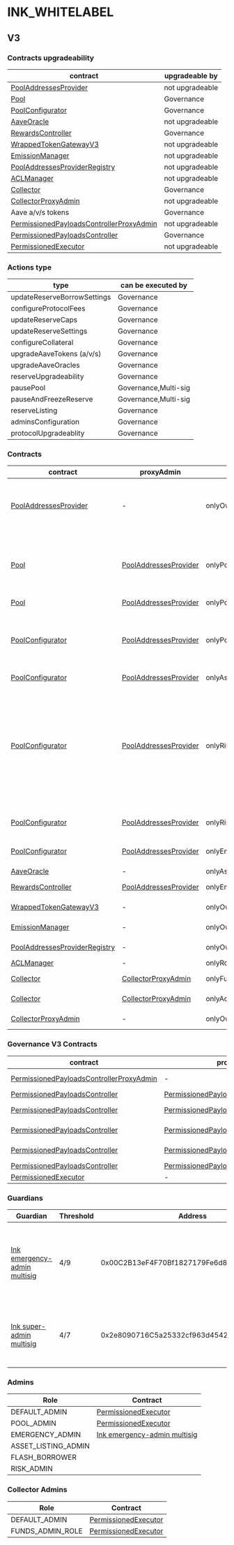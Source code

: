 # INK_WHITELABEL 
## V3 
### Contracts upgradeability
| contract |upgradeable by |
|----------|----------|
|  [PoolAddressesProvider](https://explorer.inkonchain.com//address/0x4172E6aAEC070ACB31aaCE343A58c93E4C70f44D) |  not upgradeable | |--------|--------|
|  [Pool](https://explorer.inkonchain.com//address/0x2816cf15F6d2A220E789aA011D5EE4eB6c47FEbA) |  Governance | |--------|--------|
|  [PoolConfigurator](https://explorer.inkonchain.com//address/0x4f221e5c0B7103f7e3291E10097de6D9e3BfC02d) |  Governance | |--------|--------|
|  [AaveOracle](https://explorer.inkonchain.com//address/0x4758213271BFdC72224A7a8742dC865fC97756e1) |  not upgradeable | |--------|--------|
|  [RewardsController](https://explorer.inkonchain.com//address/0xD93e3Ae8f69D04d484d1652Ca569d4b0522414DF) |  Governance | |--------|--------|
|  [WrappedTokenGatewayV3](https://explorer.inkonchain.com//address/0xDe090EfCD6ef4b86792e2D84E55a5fa8d49D25D2) |  not upgradeable | |--------|--------|
|  [EmissionManager](https://explorer.inkonchain.com//address/0x9CbcEf2c44cF28ff2aa36Bff7BaB315398209A79) |  not upgradeable | |--------|--------|
|  [PoolAddressesProviderRegistry](https://explorer.inkonchain.com//address/0x501B4c19dd9C2e06E94dA7b6D5Ed4ddA013EC741) |  not upgradeable | |--------|--------|
|  [ACLManager](https://explorer.inkonchain.com//address/0x86E2938daE289763D4e09a7e42c5cCcA62Cf9809) |  not upgradeable | |--------|--------|
|  [Collector](https://explorer.inkonchain.com//address/0x9138E2cAdFEB23AFFdc0419F2912CaB8F135dba9) |  Governance | |--------|--------|
|  [CollectorProxyAdmin](https://explorer.inkonchain.com//address/0xd059ec2cf261858e23fb5a3a5debd929501e99e8) |  not upgradeable | |--------|--------|
|  Aave a/v/s tokens |  Governance | |--------|--------|
|  [PermissionedPayloadsControllerProxyAdmin](https://explorer.inkonchain.com//address/0x8a2de8be84a4c1650c6d225c31db28277adf1fc8) |  not upgradeable | |--------|--------|
|  [PermissionedPayloadsController](https://explorer.inkonchain.com//address/0x1dE9CB9420Dd1f2cCeFFf9393E126b800D413b7A) |  Governance | |--------|--------|
|  [PermissionedExecutor](https://explorer.inkonchain.com//address/0x1dF462e2712496373A347f8ad10802a5E95f053D) |  not upgradeable | |--------|--------|

### Actions type
| type |can be executed by |
|----------|----------|
|  updateReserveBorrowSettings |  Governance | |--------|--------|
|  configureProtocolFees |  Governance | |--------|--------|
|  updateReserveCaps |  Governance | |--------|--------|
|  updateReserveSettings |  Governance | |--------|--------|
|  configureCollateral |  Governance | |--------|--------|
|  upgradeAaveTokens (a/v/s) |  Governance | |--------|--------|
|  upgradeAaveOracles |  Governance | |--------|--------|
|  reserveUpgradeability |  Governance | |--------|--------|
|  pausePool |  Governance,Multi-sig | |--------|--------|
|  pauseAndFreezeReserve |  Governance,Multi-sig | |--------|--------|
|  reserveListing |  Governance | |--------|--------|
|  adminsConfiguration |  Governance | |--------|--------|
|  protocolUpgradeablity |  Governance | |--------|--------|

### Contracts
| contract |proxyAdmin |modifier |permission owner |functions |
|----------|----------|----------|----------|----------|
|  [PoolAddressesProvider](https://explorer.inkonchain.com//address/0x4172E6aAEC070ACB31aaCE343A58c93E4C70f44D) |  - |  onlyOwner |  [PermissionedExecutor](https://explorer.inkonchain.com//address/0x1dF462e2712496373A347f8ad10802a5E95f053D) |  setMarketId, setAddress, setAddressAsProxy, setPoolImpl, setPoolConfiguratorImpl, setPriceOracle, setACLManager, setACLAdmin, setPriceOracleSentinel, setPoolDataProvider | |--------|--------|--------|--------|--------|
|  [Pool](https://explorer.inkonchain.com//address/0x2816cf15F6d2A220E789aA011D5EE4eB6c47FEbA) |  [PoolAddressesProvider](https://explorer.inkonchain.com//address/0x4172E6aAEC070ACB31aaCE343A58c93E4C70f44D) |  onlyPoolConfigurator |  [PoolConfigurator](https://explorer.inkonchain.com//address/0x4f221e5c0B7103f7e3291E10097de6D9e3BfC02d) |  initReserve, dropReserve, setReserveInterestRateStrategyAddress, setConfiguration, updateBridgeProtocolFee, updateFlashloanPremiums, configureEModeCategory, resetIsolationModeTotalDebt | |--------|--------|--------|--------|--------|
|  [Pool](https://explorer.inkonchain.com//address/0x2816cf15F6d2A220E789aA011D5EE4eB6c47FEbA) |  [PoolAddressesProvider](https://explorer.inkonchain.com//address/0x4172E6aAEC070ACB31aaCE343A58c93E4C70f44D) |  onlyPoolAdmin |  [PermissionedExecutor](https://explorer.inkonchain.com//address/0x1dF462e2712496373A347f8ad10802a5E95f053D) |  rescueTokens | |--------|--------|--------|--------|--------|
|  [PoolConfigurator](https://explorer.inkonchain.com//address/0x4f221e5c0B7103f7e3291E10097de6D9e3BfC02d) |  [PoolAddressesProvider](https://explorer.inkonchain.com//address/0x4172E6aAEC070ACB31aaCE343A58c93E4C70f44D) |  onlyPoolAdmin |  [PermissionedExecutor](https://explorer.inkonchain.com//address/0x1dF462e2712496373A347f8ad10802a5E95f053D) |  dropReserve, dropReserve, updateAToken, updateStableDebtToken, updateVariableDebtToken, setReserveActive, updateBridgeProtocolFee, updateFlashloanPremiumTotal, updateFlashloanPremiumToProtocol | |--------|--------|--------|--------|--------|
|  [PoolConfigurator](https://explorer.inkonchain.com//address/0x4f221e5c0B7103f7e3291E10097de6D9e3BfC02d) |  [PoolAddressesProvider](https://explorer.inkonchain.com//address/0x4172E6aAEC070ACB31aaCE343A58c93E4C70f44D) |  onlyAssetListingOrPoolAdmins |  [PermissionedExecutor](https://explorer.inkonchain.com//address/0x1dF462e2712496373A347f8ad10802a5E95f053D) |  initReserves | |--------|--------|--------|--------|--------|
|  [PoolConfigurator](https://explorer.inkonchain.com//address/0x4f221e5c0B7103f7e3291E10097de6D9e3BfC02d) |  [PoolAddressesProvider](https://explorer.inkonchain.com//address/0x4172E6aAEC070ACB31aaCE343A58c93E4C70f44D) |  onlyRiskOrPoolAdmins |  [PermissionedExecutor](https://explorer.inkonchain.com//address/0x1dF462e2712496373A347f8ad10802a5E95f053D) |  setReserveBorrowing, setReserveBorrowing, configureReserveAsCollateral, setReserveStableRateBorrowing, setBorrowableInIsolation, setReserveFactor, setDebtCeiling, setSiloedBorrowing, setBorrowCap, setSupplyCap, setLiquidationProtocolFee, setEModeCategory, setAssetEModeCategory, setUnbackedMintCap, setReserveInterestRateStrategyAddress, setReserveFlashLoaning | |--------|--------|--------|--------|--------|
|  [PoolConfigurator](https://explorer.inkonchain.com//address/0x4f221e5c0B7103f7e3291E10097de6D9e3BfC02d) |  [PoolAddressesProvider](https://explorer.inkonchain.com//address/0x4172E6aAEC070ACB31aaCE343A58c93E4C70f44D) |  onlyRiskOrPoolOrEmergencyAdmins |  [PermissionedExecutor](https://explorer.inkonchain.com//address/0x1dF462e2712496373A347f8ad10802a5E95f053D), [Ink emergency-admin multisig](https://explorer.inkonchain.com//address/0x00C2B13eF4F70Bf1827179Fe6d8facF7cFf6AcD2) |  setReserveFreeze | |--------|--------|--------|--------|--------|
|  [PoolConfigurator](https://explorer.inkonchain.com//address/0x4f221e5c0B7103f7e3291E10097de6D9e3BfC02d) |  [PoolAddressesProvider](https://explorer.inkonchain.com//address/0x4172E6aAEC070ACB31aaCE343A58c93E4C70f44D) |  onlyEmergencyOrPoolAdmin |  [PermissionedExecutor](https://explorer.inkonchain.com//address/0x1dF462e2712496373A347f8ad10802a5E95f053D), [Ink emergency-admin multisig](https://explorer.inkonchain.com//address/0x00C2B13eF4F70Bf1827179Fe6d8facF7cFf6AcD2) |  setPoolPause, setReservePause | |--------|--------|--------|--------|--------|
|  [AaveOracle](https://explorer.inkonchain.com//address/0x4758213271BFdC72224A7a8742dC865fC97756e1) |  - |  onlyAssetListingOrPoolAdmins |  [PermissionedExecutor](https://explorer.inkonchain.com//address/0x1dF462e2712496373A347f8ad10802a5E95f053D) |  setAssetSources, setFallbackOracle | |--------|--------|--------|--------|--------|
|  [RewardsController](https://explorer.inkonchain.com//address/0xD93e3Ae8f69D04d484d1652Ca569d4b0522414DF) |  [PoolAddressesProvider](https://explorer.inkonchain.com//address/0x4172E6aAEC070ACB31aaCE343A58c93E4C70f44D) |  onlyEmissionManager |  [EmissionManager](https://explorer.inkonchain.com//address/0x9CbcEf2c44cF28ff2aa36Bff7BaB315398209A79) |  configureAssets, setTransferStrategy, setRewardOracle, setClaimer | |--------|--------|--------|--------|--------|
|  [WrappedTokenGatewayV3](https://explorer.inkonchain.com//address/0xDe090EfCD6ef4b86792e2D84E55a5fa8d49D25D2) |  - |  onlyOwner |  [PermissionedExecutor](https://explorer.inkonchain.com//address/0x1dF462e2712496373A347f8ad10802a5E95f053D) |  emergencyTokenTransfer, emergencyEtherTransfer | |--------|--------|--------|--------|--------|
|  [EmissionManager](https://explorer.inkonchain.com//address/0x9CbcEf2c44cF28ff2aa36Bff7BaB315398209A79) |  - |  onlyOwner |  [PermissionedExecutor](https://explorer.inkonchain.com//address/0x1dF462e2712496373A347f8ad10802a5E95f053D) |  setClaimer, setEmissionAdmin, setRewardsController | |--------|--------|--------|--------|--------|
|  [PoolAddressesProviderRegistry](https://explorer.inkonchain.com//address/0x501B4c19dd9C2e06E94dA7b6D5Ed4ddA013EC741) |  - |  onlyOwner |  [PermissionedExecutor](https://explorer.inkonchain.com//address/0x1dF462e2712496373A347f8ad10802a5E95f053D) |  registerAddressesProvider, unregisterAddressesProvider | |--------|--------|--------|--------|--------|
|  [ACLManager](https://explorer.inkonchain.com//address/0x86E2938daE289763D4e09a7e42c5cCcA62Cf9809) |  - |  onlyRole |  [PermissionedExecutor](https://explorer.inkonchain.com//address/0x1dF462e2712496373A347f8ad10802a5E95f053D) |  setRoleAdmin | |--------|--------|--------|--------|--------|
|  [Collector](https://explorer.inkonchain.com//address/0x9138E2cAdFEB23AFFdc0419F2912CaB8F135dba9) |  [CollectorProxyAdmin](https://explorer.inkonchain.com//address/0xd059Ec2CF261858e23fB5a3a5debD929501e99e8) |  onlyFundsAdmin |  [PermissionedExecutor](https://explorer.inkonchain.com//address/0x1dF462e2712496373A347f8ad10802a5E95f053D) |  approve, transfer, setFundsAdmin, createStream | |--------|--------|--------|--------|--------|
|  [Collector](https://explorer.inkonchain.com//address/0x9138E2cAdFEB23AFFdc0419F2912CaB8F135dba9) |  [CollectorProxyAdmin](https://explorer.inkonchain.com//address/0xd059Ec2CF261858e23fB5a3a5debD929501e99e8) |  onlyAdminOrRecipient |  [CollectorProxyAdmin](https://explorer.inkonchain.com//address/0xd059Ec2CF261858e23fB5a3a5debD929501e99e8), [PermissionedExecutor](https://explorer.inkonchain.com//address/0x1dF462e2712496373A347f8ad10802a5E95f053D) |  withdrawFromStream, cancelStream | |--------|--------|--------|--------|--------|
|  [CollectorProxyAdmin](https://explorer.inkonchain.com//address/0xd059ec2cf261858e23fb5a3a5debd929501e99e8) |  - |  onlyOwner |  [PermissionedExecutor](https://explorer.inkonchain.com//address/0x1dF462e2712496373A347f8ad10802a5E95f053D) |  changeProxyAdmin, upgrade, upgradeAndCall | |--------|--------|--------|--------|--------|

### Governance V3 Contracts 
| contract |proxyAdmin |modifier |permission owner |functions |
|----------|----------|----------|----------|----------|
|  [PermissionedPayloadsControllerProxyAdmin](https://explorer.inkonchain.com//address/0x8a2de8be84a4c1650c6d225c31db28277adf1fc8) |  - |  onlyOwner |  [PermissionedExecutor](https://explorer.inkonchain.com//address/0x1dF462e2712496373A347f8ad10802a5E95f053D) |  changeProxyAdmin, upgrade, upgradeAndCall | |--------|--------|--------|--------|--------|
|  [PermissionedPayloadsController](https://explorer.inkonchain.com//address/0x1dE9CB9420Dd1f2cCeFFf9393E126b800D413b7A) |  [PermissionedPayloadsControllerProxyAdmin](https://explorer.inkonchain.com//address/0x8A2dE8BE84A4c1650C6D225c31Db28277adf1fC8) |  onlyGuardian |  [Ink super-admin multisig](https://explorer.inkonchain.com//address/0x2e8090716C5a25332cf963d454250B88bf04E6dC) |  setExecutionDelay | |--------|--------|--------|--------|--------|
|  [PermissionedPayloadsController](https://explorer.inkonchain.com//address/0x1dE9CB9420Dd1f2cCeFFf9393E126b800D413b7A) |  [PermissionedPayloadsControllerProxyAdmin](https://explorer.inkonchain.com//address/0x8A2dE8BE84A4c1650C6D225c31Db28277adf1fC8) |  onlyOwnerOrGuardian |  [Ink super-admin multisig](https://explorer.inkonchain.com//address/0x2e8090716C5a25332cf963d454250B88bf04E6dC), [PermissionedExecutor](https://explorer.inkonchain.com//address/0x1dF462e2712496373A347f8ad10802a5E95f053D) |  updateGuardian | |--------|--------|--------|--------|--------|
|  [PermissionedPayloadsController](https://explorer.inkonchain.com//address/0x1dE9CB9420Dd1f2cCeFFf9393E126b800D413b7A) |  [PermissionedPayloadsControllerProxyAdmin](https://explorer.inkonchain.com//address/0x8A2dE8BE84A4c1650C6D225c31Db28277adf1fC8) |  onlyRescueGuardian |  [PermissionedExecutor](https://explorer.inkonchain.com//address/0x1dF462e2712496373A347f8ad10802a5E95f053D) |  emergencyTokenTransfer, emergencyEtherTransfer | |--------|--------|--------|--------|--------|
|  [PermissionedPayloadsController](https://explorer.inkonchain.com//address/0x1dE9CB9420Dd1f2cCeFFf9393E126b800D413b7A) |  [PermissionedPayloadsControllerProxyAdmin](https://explorer.inkonchain.com//address/0x8A2dE8BE84A4c1650C6D225c31Db28277adf1fC8) |  onlyPayloadsManagerOrGuardian |  [Ink super-admin multisig](https://explorer.inkonchain.com//address/0x2e8090716C5a25332cf963d454250B88bf04E6dC), [Ink super-admin multisig](https://explorer.inkonchain.com//address/0x2e8090716C5a25332cf963d454250B88bf04E6dC) |  cancelPayload | |--------|--------|--------|--------|--------|
|  [PermissionedPayloadsController](https://explorer.inkonchain.com//address/0x1dE9CB9420Dd1f2cCeFFf9393E126b800D413b7A) |  [PermissionedPayloadsControllerProxyAdmin](https://explorer.inkonchain.com//address/0x8A2dE8BE84A4c1650C6D225c31Db28277adf1fC8) |  onlyPayloadsManager |  [Ink super-admin multisig](https://explorer.inkonchain.com//address/0x2e8090716C5a25332cf963d454250B88bf04E6dC) |  createPayload | |--------|--------|--------|--------|--------|
|  [PermissionedExecutor](https://explorer.inkonchain.com//address/0x1dF462e2712496373A347f8ad10802a5E95f053D) |  - |  onlyOwner |  [PermissionedPayloadsController](https://explorer.inkonchain.com//address/0x1dE9CB9420Dd1f2cCeFFf9393E126b800D413b7A) |  executeTransaction | |--------|--------|--------|--------|--------|

### Guardians 
| Guardian |Threshold |Address |Owners |
|----------|----------|----------|----------|
|  [Ink emergency-admin multisig](https://explorer.inkonchain.com//address/0x00C2B13eF4F70Bf1827179Fe6d8facF7cFf6AcD2) |  4/9 |  0x00C2B13eF4F70Bf1827179Fe6d8facF7cFf6AcD2 |  [0xf71fc92e2949ccF6A5Fd369a0b402ba80Bc61E02](https://explorer.inkonchain.com//address/0xf71fc92e2949ccF6A5Fd369a0b402ba80Bc61E02), [0x329c54289Ff5D6B7b7daE13592C6B1EDA1543eD4](https://explorer.inkonchain.com//address/0x329c54289Ff5D6B7b7daE13592C6B1EDA1543eD4), [0xc10EE2614B90944Bbc88587f19024941C6dc21e1](https://explorer.inkonchain.com//address/0xc10EE2614B90944Bbc88587f19024941C6dc21e1), [0x2746F3BA4F69Ac0B4462208aC1B5c1e5a981dCcA](https://explorer.inkonchain.com//address/0x2746F3BA4F69Ac0B4462208aC1B5c1e5a981dCcA), [0x26de2b9E15886b21dd86ec57C2f4983A98458FCe](https://explorer.inkonchain.com//address/0x26de2b9E15886b21dd86ec57C2f4983A98458FCe), [0xaFe7AB320A37b731D5cA37Ba85802f26F3b75469](https://explorer.inkonchain.com//address/0xaFe7AB320A37b731D5cA37Ba85802f26F3b75469), [0x13e42804884a2da5874fB2a615adC2d81C710B36](https://explorer.inkonchain.com//address/0x13e42804884a2da5874fB2a615adC2d81C710B36), [0x22E13B9A650D75dfA8cAB4170f93fDFA5E3c8220](https://explorer.inkonchain.com//address/0x22E13B9A650D75dfA8cAB4170f93fDFA5E3c8220), [0xf27e36cFfACE56E6acBCf0Acf0229147d57647AB](https://explorer.inkonchain.com//address/0xf27e36cFfACE56E6acBCf0Acf0229147d57647AB) | |--------|--------|--------|--------|
|  [Ink super-admin multisig](https://explorer.inkonchain.com//address/0x2e8090716C5a25332cf963d454250B88bf04E6dC) |  4/7 |  0x2e8090716C5a25332cf963d454250B88bf04E6dC |  [0x26de2b9E15886b21dd86ec57C2f4983A98458FCe](https://explorer.inkonchain.com//address/0x26de2b9E15886b21dd86ec57C2f4983A98458FCe), [0xaFe7AB320A37b731D5cA37Ba85802f26F3b75469](https://explorer.inkonchain.com//address/0xaFe7AB320A37b731D5cA37Ba85802f26F3b75469), [0x13e42804884a2da5874fB2a615adC2d81C710B36](https://explorer.inkonchain.com//address/0x13e42804884a2da5874fB2a615adC2d81C710B36), [0x22E13B9A650D75dfA8cAB4170f93fDFA5E3c8220](https://explorer.inkonchain.com//address/0x22E13B9A650D75dfA8cAB4170f93fDFA5E3c8220), [0xf27e36cFfACE56E6acBCf0Acf0229147d57647AB](https://explorer.inkonchain.com//address/0xf27e36cFfACE56E6acBCf0Acf0229147d57647AB), [0xE1436888Ae97c44D92eC13bc96D4915055aB4340](https://explorer.inkonchain.com//address/0xE1436888Ae97c44D92eC13bc96D4915055aB4340), [0x2746F3BA4F69Ac0B4462208aC1B5c1e5a981dCcA](https://explorer.inkonchain.com//address/0x2746F3BA4F69Ac0B4462208aC1B5c1e5a981dCcA) | |--------|--------|--------|--------|

### Admins 
| Role |Contract |
|----------|----------|
|  DEFAULT_ADMIN |  [PermissionedExecutor](https://explorer.inkonchain.com//address/0x1dF462e2712496373A347f8ad10802a5E95f053D) | |--------|--------|
|  POOL_ADMIN |  [PermissionedExecutor](https://explorer.inkonchain.com//address/0x1dF462e2712496373A347f8ad10802a5E95f053D) | |--------|--------|
|  EMERGENCY_ADMIN |  [Ink emergency-admin multisig](https://explorer.inkonchain.com//address/0x00C2B13eF4F70Bf1827179Fe6d8facF7cFf6AcD2) | |--------|--------|
|  ASSET_LISTING_ADMIN |   | |--------|--------|
|  FLASH_BORROWER |   | |--------|--------|
|  RISK_ADMIN |   | |--------|--------|

### Collector Admins 
| Role |Contract |
|----------|----------|
|  DEFAULT_ADMIN |  [PermissionedExecutor](https://explorer.inkonchain.com//address/0x1dF462e2712496373A347f8ad10802a5E95f053D) | |--------|--------|
|  FUNDS_ADMIN_ROLE |  [PermissionedExecutor](https://explorer.inkonchain.com//address/0x1dF462e2712496373A347f8ad10802a5E95f053D) | |--------|--------|


